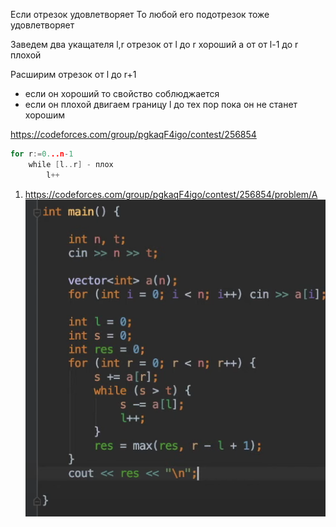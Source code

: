 Если отрезок удовлетворяет 
То любой его подотрезок тоже удовлетворяет 

Заведем два укащателя l,r
отрезок от l до r хороший 
а от от l-1 до r плохой

Расширим отрезок от l до r+1
 
- если он хороший то свойство соблюджается
- если он плохой двигаем границу l до тех пор пока он не станет хорошим
  
https://codeforces.com/group/pgkaqF4igo/contest/256854
```go
for r:=0...n-1
    while [l..r] - плох
        l++
```

1. https://codeforces.com/group/pgkaqF4igo/contest/256854/problem/A
![img.png](img.png)